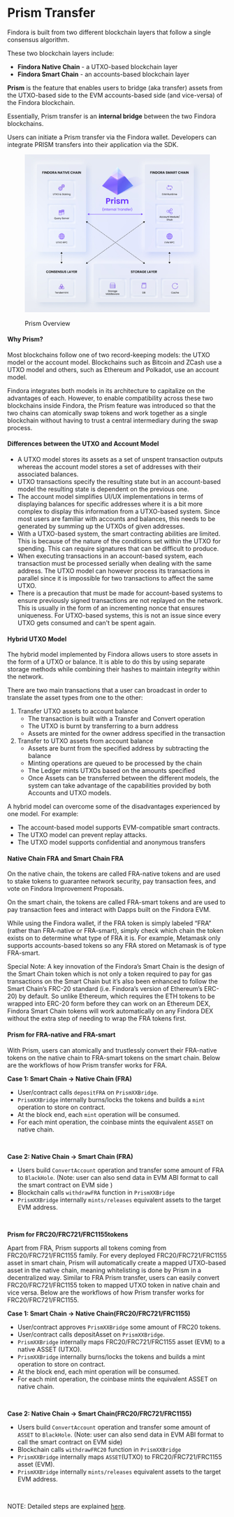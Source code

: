 # Prism Transfer

Findora is built from two different blockchain layers that follow a single consensus algorithm.

These two blockchain layers include:

* **Findora Native Chain** - a UTXO-based blockchain layer
* **Findora Smart Chain** - an accounts-based blockchain layer

**Prism** is the feature that enables users to bridge (aka transfer) assets from the UTXO-based side to the EVM accounts-based side (and vice-versa) of the Findora blockchain.&#x20;

Essentially, Prism transfer is an **internal bridge** between the two Findora blockchains.

Users can initiate a Prism transfer via the Findora wallet. Developers can integrate PRISM transfers into their application via the SDK.

<figure><img src="../.gitbook/assets/image (2) (4).png" alt=""><figcaption><p>Prism Overview</p></figcaption></figure>

#### Why Prism?[​](https://wiki.findora.org/docs/modules/prism/Overview#why-prism) <a href="#why-prism" id="why-prism"></a>

Most blockchains follow one of two record-keeping models: the UTXO model or the account model. Blockchains such as Bitcoin and ZCash use a UTXO model and others, such as Ethereum and Polkadot, use an account model.

Findora integrates both models in its architecture to capitalize on the advantages of each. However, to enable compatibility across these two blockchains inside Findora, the Prism feature was introduced so that the two chains can atomically swap tokens and work together as a single blockchain without having to trust a central intermediary during the swap process.

#### Differences between the UTXO and Account Model[​](https://wiki.findora.org/docs/modules/prism/Overview#differences-between-the-utxo-and-account-model) <a href="#differences-between-the-utxo-and-account-model" id="differences-between-the-utxo-and-account-model"></a>

* A UTXO model stores its assets as a set of unspent transaction outputs whereas the account model stores a set of addresses with their associated balances.
* UTXO transactions specify the resulting state but in an account-based model the resulting state is dependent on the previous one.
* The account model simplifies UI/UX implementations in terms of displaying balances for specific addresses where it is a bit more complex to display this information from a UTXO-based system. Since most users are familiar with accounts and balances, this needs to be generated by summing up the UTXOs of given addresses.
* With a UTXO-based system, the smart contracting abilities are limited. This is because of the nature of the conditions set within the UTXO for spending. This can require signatures that can be difficult to produce.
* When executing transactions in an account-based system, each transaction must be processed serially when dealing with the same address. The UTXO model can however process its transactions in parallel since it is impossible for two transactions to affect the same UTXO.
* There is a precaution that must be made for account-based systems to ensure previously signed transactions are not replayed on the network. This is usually in the form of an incrementing nonce that ensures uniqueness. For UTXO-based systems, this is not an issue since every UTXO gets consumed and can't be spent again.

#### Hybrid UTXO Model[​](https://wiki.findora.org/docs/modules/prism/Overview#hybrid-utxo-model) <a href="#hybrid-utxo-model" id="hybrid-utxo-model"></a>

The hybrid model implemented by Findora allows users to store assets in the form of a UTXO or balance. It is able to do this by using separate storage methods while combining their hashes to maintain integrity within the network.

There are two main transactions that a user can broadcast in order to translate the asset types from one to the other:

1. Transfer UTXO assets to account balance
   * The transaction is built with a Transfer and Convert operation
   * The UTXO is burnt by transferring to a burn address
   * Assets are minted for the owner address specified in the transaction
2. Transfer to UTXO assets from account balance
   * Assets are burnt from the specified address by subtracting the balance
   * Minting operations are queued to be processed by the chain
   * The Ledger mints UTXOs based on the amounts specified
   * Once Assets can be transferred between the different models, the system can take advantage of the capabilities provided by both Accounts and UTXO models.

A hybrid model can overcome some of the disadvantages experienced by one model. For example:

* The account-based model supports EVM-compatible smart contracts.
* The UTXO model can prevent replay attacks.
* The UTXO model supports confidential and anonymous transfers

#### Native Chain FRA and Smart Chain FRA[​](https://wiki.findora.org/docs/modules/prism/Overview#native-chain-fra-and-smart-chain-fra) <a href="#native-chain-fra-and-smart-chain-fra" id="native-chain-fra-and-smart-chain-fra"></a>

On the native chain, the tokens are called FRA-native tokens and are used to stake tokens to guarantee network security, pay transaction fees, and vote on Findora Improvement Proposals.

On the smart chain, the tokens are called FRA-smart tokens and are used to pay transaction fees and interact with Dapps built on the Findora EVM.

While using the Findora wallet, if the FRA token is simply labeled “FRA” (rather than FRA-native or FRA-smart), simply check which chain the token exists on to determine what type of FRA it is. For example, Metamask only supports accounts-based tokens so any FRA stored on Metamask is of type FRA-smart.

Special Note: A key innovation of the Findora’s Smart Chain is the design of the Smart Chain token which is not only a token required to pay for gas transactions on the Smart Chain but it’s also been enhanced to follow the Smart Chain’s FRC-20 standard (i.e. Findora’s version of Ethereum’s ERC-20) by default. So unlike Ethereum, which requires the ETH tokens to be wrapped into ERC-20 form before they can work on an Ethereum DEX, Findora Smart Chain tokens will work automatically on any Findora DEX without the extra step of needing to wrap the FRA tokens first.

#### Prism for FRA-native and FRA-smart[​](https://wiki.findora.org/docs/modules/prism/Overview#prism-for-fra-native-and-fra-smart) <a href="#prism-for-fra-native-and-fra-smart" id="prism-for-fra-native-and-fra-smart"></a>

With Prism, users can atomically and trustlessly convert their FRA-native tokens on the native chain to FRA-smart tokens on the smart chain. Below are the workflows of how Prism transfer works for FRA.

**Case 1: Smart Chain -> Native Chain​ (FRA)**

* User/contract calls `depositFRA` on `PrismXXBridge`.
* `PrismXXBridge` internally burns/locks the tokens and builds a `mint` operation to store on contract.
* At the block end, each `mint` operation will be consumed.
* For each mint operation, the coinbase mints the equivalent `ASSET` on native chain.

<figure><img src="https://lh4.googleusercontent.com/VKnn6MvDS9R-a-p-_CvPouLsvf3bok5LReVtKX48Vbn-1asEM3WM5SU9uJMK8sdxpsATkvoKQk53DCeMBOiBmnvaAkUaKfkXrx-fHXTXC7E2MvtTvtq5Wf9iDzRmrTgmOW8YEdr8CdAV1-xxBgMAuAg" alt=""><figcaption></figcaption></figure>

**Case 2: Native Chain -> Smart Chain​ (FRA)**

* Users build `ConvertAccount` operation and transfer some amount of FRA to `BlackHole`. (Note: user can also send data in EVM ABI format to call the smart contract on EVM side )
* Blockchain calls `withdrawFRA` function in `PrismXXBridge`
* `PrismXXBridge` internally `mints/releases` equivalent assets to the target EVM address.

<figure><img src="https://lh4.googleusercontent.com/0v5qBuex7W9KpyDYysSsnSIGxHr7BXoH7PAP_NeLmHkDAJkv0iLG6_FHCP2zxLZgHot3qmETFKVuFmbNS4H59TLnPEaF13w9jsf9c3evWahsBo-Tq8GrQj-sjXCBkmeTWwk6iefXxZb3lnzPyAJz10I" alt=""><figcaption></figcaption></figure>

**Prism for FRC20/FRC721/FRC1155**[**​**](https://wiki.findora.org/docs/modules/prism/Overview#native-chain-fra-and-smart-chain-fra) **tokens**

Apart from FRA, Prism supports all tokens coming from FRC20/FRC721/FRC1155 family. For every deployed FRC20/FRC721/FRC1155 asset in smart chain, Prism will automatically create a mapped UTXO-based asset in the native chain, meaning whitelisting is done by Prism in a decentralized way. Similar to FRA Prism transfer, users can easily convert FRC20/FRC721/FRC1155 token to mapped UTXO token in native chain and vice versa. Below are the workflows of how Prism transfer works for FRC20/FRC721/FRC1155.

**Case 1: Smart Chain -> Native Chain​ (FRC20/FRC721/FRC1155)**

* User/contract approves `PrismXXBridge` some amount of FRC20 tokens.
* User/contract calls depositAsset on `PrismXXBridge`.
* `PrismXXBridge` internally maps FRC20/FRC721/FRC1155 asset (EVM) to a native ASSET (UTXO).&#x20;
* `PrismXXBridge` internally burns/locks the tokens and builds a mint operation to store on contract.
* At the block end, each mint operation will be consumed.
* For each mint operation, the coinbase mints the equivalent ASSET on native chain.

<figure><img src="https://lh3.googleusercontent.com/sXsRiGYaSopf2QtSQ8gx45QmAfeQ97nQ9PNXDzp6Q1yWt1XSMnbU2cObOJ2datePYwUFia04daND-GjxF0h7M8358mWMyWkcV6BU-HaHwWzbohU224awPyZafmCQLVmEwAAub4unZqW_HKJM92LjFgc" alt=""><figcaption></figcaption></figure>

**Case 2: Native Chain -> Smart Chain​ (FRC20/FRC721/FRC1155)**

* Users build `ConvertAccount` operation and transfer some amount of `ASSET` to `BlackHole`. (Note: user can also send data in EVM ABI format to call the smart contract on EVM side)
* Blockchain calls `withdrawFRC20` function in `PrismXXBridge`
* `PrismXXBridge` internally maps `ASSET`(UTXO) to FRC20/FRC721/FRC1155 asset (EVM).&#x20;
* `PrismXXBridge` internally `mints/releases` equivalent assets to the target EVM address.

<figure><img src="https://lh3.googleusercontent.com/ivCK2SFdc278CFM9ad-vGCuqWQf2Nl8V_wwE_7AbEi4tbpLSsZcO7ZdSB41_twEeJdkWFED-1aRS1CsSGBTTkdk5_BkX9q6cnUT1Y4VuiCj-t6QxNYv7Wc47hT1DQpxfbYA9_qWXIGEDO2K1vuxZd_I" alt=""><figcaption></figcaption></figure>

NOTE: Detailed steps are explained [here](../general-user-materials/use-wallets/findora-wallet/prism.md).
